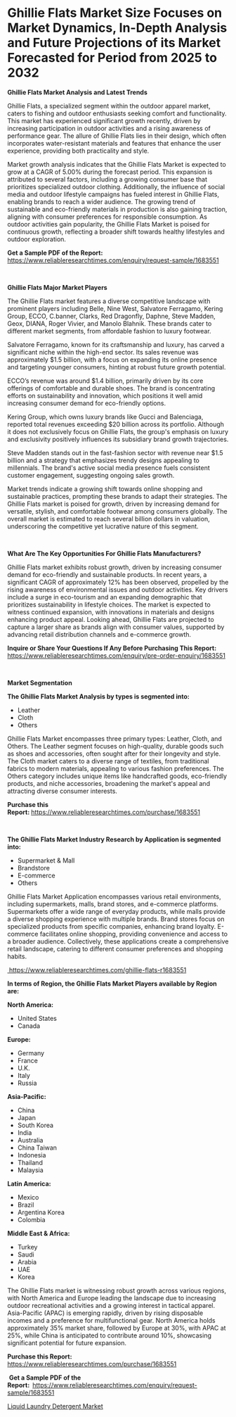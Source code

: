 <p><h1>Ghillie Flats Market Size Focuses on Market Dynamics, In-Depth Analysis and Future Projections of its Market Forecasted for Period from 2025 to 2032</h1></p><p><strong>Ghillie Flats Market Analysis and Latest Trends</strong></p>
<p><p>Ghillie Flats, a specialized segment within the outdoor apparel market, caters to fishing and outdoor enthusiasts seeking comfort and functionality. This market has experienced significant growth recently, driven by increasing participation in outdoor activities and a rising awareness of performance gear. The allure of Ghillie Flats lies in their design, which often incorporates water-resistant materials and features that enhance the user experience, providing both practicality and style.</p><p>Market growth analysis indicates that the Ghillie Flats Market is expected to grow at a CAGR of 5.00% during the forecast period. This expansion is attributed to several factors, including a growing consumer base that prioritizes specialized outdoor clothing. Additionally, the influence of social media and outdoor lifestyle campaigns has fueled interest in Ghillie Flats, enabling brands to reach a wider audience. The growing trend of sustainable and eco-friendly materials in production is also gaining traction, aligning with consumer preferences for responsible consumption. As outdoor activities gain popularity, the Ghillie Flats Market is poised for continuous growth, reflecting a broader shift towards healthy lifestyles and outdoor exploration.</p></p>
<p><strong>Get a Sample PDF of the Report:&nbsp;</strong> <a href="https://www.reliableresearchtimes.com/enquiry/request-sample/1683551?utm_campaign=3315&utm_medium=2&utm_source=Github&utm_content=ia&utm_term=04042025&utm_id=ghillie-flats">https://www.reliableresearchtimes.com/enquiry/request-sample/1683551</a></p>
<p>&nbsp;</p>
<p><strong>Ghillie Flats Major Market Players</strong></p>
<p><p>The Ghillie Flats market features a diverse competitive landscape with prominent players including Belle, Nine West, Salvatore Ferragamo, Kering Group, ECCO, C.banner, Clarks, Red Dragonfly, Daphne, Steve Madden, Geox, DIANA, Roger Vivier, and Manolo Blahnik. These brands cater to different market segments, from affordable fashion to luxury footwear.</p><p>Salvatore Ferragamo, known for its craftsmanship and luxury, has carved a significant niche within the high-end sector. Its sales revenue was approximately $1.5 billion, with a focus on expanding its online presence and targeting younger consumers, hinting at robust future growth potential.</p><p>ECCO’s revenue was around $1.4 billion, primarily driven by its core offerings of comfortable and durable shoes. The brand is concentrating efforts on sustainability and innovation, which positions it well amid increasing consumer demand for eco-friendly options.</p><p>Kering Group, which owns luxury brands like Gucci and Balenciaga, reported total revenues exceeding $20 billion across its portfolio. Although it does not exclusively focus on Ghillie Flats, the group's emphasis on luxury and exclusivity positively influences its subsidiary brand growth trajectories.</p><p>Steve Madden stands out in the fast-fashion sector with revenue near $1.5 billion and a strategy that emphasizes trendy designs appealing to millennials. The brand's active social media presence fuels consistent customer engagement, suggesting ongoing sales growth.</p><p>Market trends indicate a growing shift towards online shopping and sustainable practices, prompting these brands to adapt their strategies. The Ghillie Flats market is poised for growth, driven by increasing demand for versatile, stylish, and comfortable footwear among consumers globally. The overall market is estimated to reach several billion dollars in valuation, underscoring the competitive yet lucrative nature of this segment.</p></p>
<p>&nbsp;</p>
<p><strong>What Are The Key Opportunities For Ghillie Flats Manufacturers?</strong></p>
<p><p>Ghillie Flats market exhibits robust growth, driven by increasing consumer demand for eco-friendly and sustainable products. In recent years, a significant CAGR of approximately 12% has been observed, propelled by the rising awareness of environmental issues and outdoor activities. Key drivers include a surge in eco-tourism and an expanding demographic that prioritizes sustainability in lifestyle choices. The market is expected to witness continued expansion, with innovations in materials and designs enhancing product appeal. Looking ahead, Ghillie Flats are projected to capture a larger share as brands align with consumer values, supported by advancing retail distribution channels and e-commerce growth.</p></p>
<p><strong>Inquire or Share Your Questions If Any Before Purchasing This Report:</strong> <a href="https://www.reliableresearchtimes.com/enquiry/pre-order-enquiry/1683551?utm_campaign=3315&utm_medium=2&utm_source=Github&utm_content=ia&utm_term=04042025&utm_id=ghillie-flats">https://www.reliableresearchtimes.com/enquiry/pre-order-enquiry/1683551</a></p>
<p>&nbsp;</p>
<p><strong>Market Segmentation</strong></p>
<p><strong>The Ghillie Flats Market Analysis by types is segmented into:</strong></p>
<p><ul><li>Leather</li><li>Cloth</li><li>Others</li></ul></p>
<p><p>Ghillie Flats Market encompasses three primary types: Leather, Cloth, and Others. The Leather segment focuses on high-quality, durable goods such as shoes and accessories, often sought after for their longevity and style. The Cloth market caters to a diverse range of textiles, from traditional fabrics to modern materials, appealing to various fashion preferences. The Others category includes unique items like handcrafted goods, eco-friendly products, and niche accessories, broadening the market's appeal and attracting diverse consumer interests.</p></p>
<p><strong>Purchase this Report:&nbsp;</strong><a href="https://www.reliableresearchtimes.com/purchase/1683551?utm_campaign=3315&utm_medium=2&utm_source=Github&utm_content=ia&utm_term=04042025&utm_id=ghillie-flats">https://www.reliableresearchtimes.com/purchase/1683551</a></p>
<p>&nbsp;</p>
<p><strong>The Ghillie Flats Market Industry Research by Application is segmented into:</strong></p>
<p><ul><li>Supermarket & Mall</li><li>Brandstore</li><li>E-commerce</li><li>Others</li></ul></p>
<p><p>Ghillie Flats Market Application encompasses various retail environments, including supermarkets, malls, brand stores, and e-commerce platforms. Supermarkets offer a wide range of everyday products, while malls provide a diverse shopping experience with multiple brands. Brand stores focus on specialized products from specific companies, enhancing brand loyalty. E-commerce facilitates online shopping, providing convenience and access to a broader audience. Collectively, these applications create a comprehensive retail landscape, catering to different consumer preferences and shopping habits.</p></p>
<p><a href="https://www.reliableresearchtimes.com/ghillie-flats-r1683551?utm_campaign=3315&utm_medium=2&utm_source=Github&utm_content=ia&utm_term=04042025&utm_id=ghillie-flats">&nbsp;https://www.reliableresearchtimes.com/ghillie-flats-r1683551</a></p>
<p><strong>In terms of Region, the Ghillie Flats Market Players available by Region are:</strong></p>
<p>
    <p> <strong> North America: </strong>
        <ul>
            <li>United States</li>
            <li>Canada</li>
        </ul>
        </p> 
    <p> <strong> Europe: </strong>
        <ul>
            <li>Germany</li>
            <li>France</li>
            <li>U.K.</li>
            <li>Italy</li>
            <li>Russia</li>
        </ul>
        </p> 
    <p> <strong> Asia-Pacific: </strong>
        <ul>
            <li>China</li>
            <li>Japan</li>
            <li>South Korea</li>
            <li>India</li>
            <li>Australia</li>
            <li>China Taiwan</li>
            <li>Indonesia</li>
            <li>Thailand</li>
            <li>Malaysia</li>
        </ul>
        </p> 
    <p> <strong> Latin America: </strong>
        <ul>
            <li>Mexico</li>
            <li>Brazil</li>
            <li>Argentina Korea</li>
            <li>Colombia</li>
        </ul>
        </p> 
    <p> <strong> Middle East & Africa: </strong>
        <ul>
            <li>Turkey</li>
            <li>Saudi</li>
            <li>Arabia</li>
            <li>UAE</li>
            <li>Korea</li>
        </ul>
    </p>
    </p>
<p><p>The Ghillie Flats market is witnessing robust growth across various regions, with North America and Europe leading the landscape due to increasing outdoor recreational activities and a growing interest in tactical apparel. Asia-Pacific (APAC) is emerging rapidly, driven by rising disposable incomes and a preference for multifunctional gear. North America holds approximately 35% market share, followed by Europe at 30%, with APAC at 25%, while China is anticipated to contribute around 10%, showcasing significant potential for future expansion.</p></p>
<p><strong>Purchase this Report: </strong><a href="https://www.reliableresearchtimes.com/purchase/1683551?utm_campaign=3315&utm_medium=2&utm_source=Github&utm_content=ia&utm_term=04042025&utm_id=ghillie-flats">https://www.reliableresearchtimes.com/purchase/1683551</a></p>
<p>&nbsp;<strong>Get a Sample PDF of the Report:&nbsp;&nbsp;</strong><a href="https://www.reliableresearchtimes.com/enquiry/request-sample/1683551?utm_campaign=3315&utm_medium=2&utm_source=Github&utm_content=ia&utm_term=04042025&utm_id=ghillie-flats">https://www.reliableresearchtimes.com/enquiry/request-sample/1683551</a></p>
<p><strong></strong></p>
<p><p><a href="https://github.com/sderolza/Market-Research-Report-List-1/blob/main/liquid-laundry-detergent-market.md?utm_campaign=3315&utm_medium=2&utm_source=Github&utm_content=ia&utm_term=04042025&utm_id=ghillie-flats">Liquid Laundry Detergent Market</a></p></p>